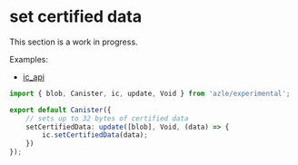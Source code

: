 # set certified data

This section is a work in progress.

Examples:

- [ic_api](https://github.com/demergent-labs/azle/tree/main/examples/ic_api)

```typescript
import { blob, Canister, ic, update, Void } from 'azle/experimental';

export default Canister({
    // sets up to 32 bytes of certified data
    setCertifiedData: update([blob], Void, (data) => {
        ic.setCertifiedData(data);
    })
});
```
